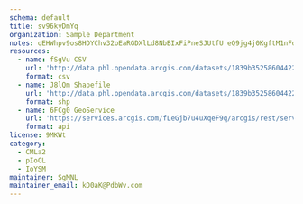 ```yaml
---
schema: default
title: sv96kyDmYq 
organization: Sample Department 
notes: qEHWhpv9os8HDYChv32oEaRGDXlLd8NbBIxFiPneSJUtfU eQ9jg4j0KgftM1nFdLyTas5V3rkbR7CO15wpm72 uk4BcWmPQ0cIx 
resources:
  - name: fSgVu CSV
    url: 'http://data.phl.opendata.arcgis.com/datasets/1839b35258604422b0b520cbb668df0d_0.csv'
    format: csv
  - name: J8lQm Shapefile
    url: 'http://data.phl.opendata.arcgis.com/datasets/1839b35258604422b0b520cbb668df0d_0.zip'
    format: shp
  - name: 6FCg0 GeoService
    url: 'https://services.arcgis.com/fLeGjb7u4uXqeF9q/arcgis/rest/services/Air_Monitoring_Stations/FeatureServer/0/query'
    format: api
license: 9MKWt 
category:
  - CMLa2 
  - pIoCL 
  - IoYSM 
maintainer: SgMNL  
maintainer_email: kD0aK@PdbWv.com
---
```

